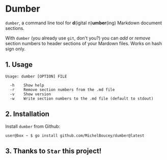 <h1>Dumber</h1>

`dumber`, a command line tool for **d**(igital n)**umber**(ing) Markdown document sections.

With `dumber` (you already use `git`, don't you?) you can *add* or *remove* section numbers to header sections of your Mardown files. Works on hash sign only.

## 1. Usage

```
Usage: dumber [OPTION] FILE

  -h    Show help
  -r    Remove section numbers from the .md file
  -v    Show version
  -w    Write section numbers to the .md file (default to stdout)
```

## 2. Installation

Install `dumber` from Github:

```
user@box ~ $ go install github.com/MichelBoucey/dumber@latest
```

## 3. Thanks to `Star` this project!

